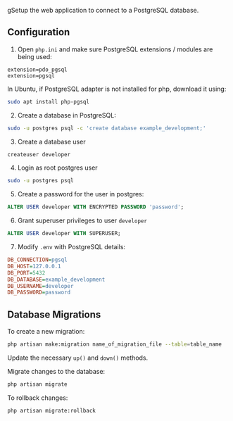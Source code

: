 gSetup the web application to connect to a PostgreSQL database.

## Configuration

1. Open `php.ini` and make sure PostgreSQL extensions / modules are being used:

```init
extension=pdo_pgsql
extension=pgsql
```

In Ubuntu, if PostgreSQL adapter is not installed for php, download it using:

```bash
sudo apt install php-pgsql
```

2. Create a database in PostgreSQL:

```bash
sudo -u postgres psql -c 'create database example_development;'
```

3. Create a database user

```bash
createuser developer
```

4. Login as root postgres user

```bash
sudo -u postgres psql
```

5. Create a password for the user in postgres:

```sql
ALTER USER developer WITH ENCRYPTED PASSWORD 'password'; 
```

6. Grant superuser privileges to user `developer`

```sql
ALTER USER developer WITH SUPERUSER;
```

7. Modify `.env` with PostgreSQL details:

```ini
DB_CONNECTION=pgsql
DB_HOST=127.0.0.1
DB_PORT=5432
DB_DATABASE=example_development
DB_USERNAME=developer
DB_PASSWORD=password
```

## Database Migrations

To create a new migration:

```bash
php artisan make:migration name_of_migration_file --table=table_name
```

Update the necessary `up()` and `down()` methods.

Migrate changes to the database:

```bash
php artisan migrate
```

To rollback changes:

```bash
php artisan migrate:rollback
```